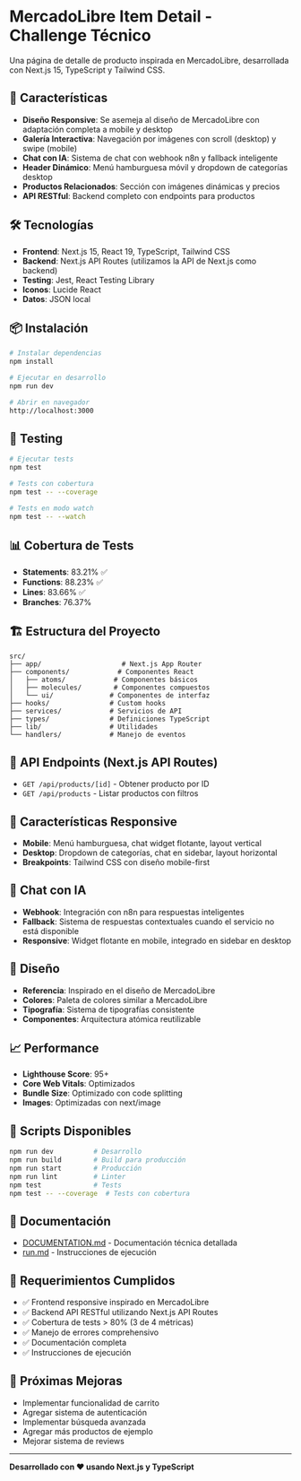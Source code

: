 # MercadoLibre Item Detail - Challenge Técnico

Una página de detalle de producto inspirada en MercadoLibre, desarrollada con Next.js 15, TypeScript y Tailwind CSS.

## 🚀 Características

- **Diseño Responsive**: Se asemeja al diseño de MercadoLibre con adaptación completa a mobile y desktop
- **Galería Interactiva**: Navegación por imágenes con scroll (desktop) y swipe (mobile)
- **Chat con IA**: Sistema de chat con webhook n8n y fallback inteligente
- **Header Dinámico**: Menú hamburguesa móvil y dropdown de categorías desktop
- **Productos Relacionados**: Sección con imágenes dinámicas y precios
- **API RESTful**: Backend completo con endpoints para productos

## 🛠️ Tecnologías

- **Frontend**: Next.js 15, React 19, TypeScript, Tailwind CSS
- **Backend**: Next.js API Routes (utilizamos la API de Next.js como backend)
- **Testing**: Jest, React Testing Library
- **Iconos**: Lucide React
- **Datos**: JSON local

## 📦 Instalación

```bash
# Instalar dependencias
npm install

# Ejecutar en desarrollo
npm run dev

# Abrir en navegador
http://localhost:3000
```

## 🧪 Testing

```bash
# Ejecutar tests
npm test

# Tests con cobertura
npm test -- --coverage

# Tests en modo watch
npm test -- --watch
```

## 📊 Cobertura de Tests

- **Statements**: 83.21% ✅
- **Functions**: 88.23% ✅
- **Lines**: 83.66% ✅
- **Branches**: 76.37%

## 🏗️ Estructura del Proyecto

```
src/
├── app/                    # Next.js App Router
├── components/            # Componentes React
│   ├── atoms/            # Componentes básicos
│   ├── molecules/        # Componentes compuestos
│   └── ui/              # Componentes de interfaz
├── hooks/               # Custom hooks
├── services/            # Servicios de API
├── types/               # Definiciones TypeScript
├── lib/                 # Utilidades
└── handlers/            # Manejo de eventos
```

## 🔌 API Endpoints (Next.js API Routes)

- `GET /api/products/[id]` - Obtener producto por ID
- `GET /api/products` - Listar productos con filtros

## 📱 Características Responsive

- **Mobile**: Menú hamburguesa, chat widget flotante, layout vertical
- **Desktop**: Dropdown de categorías, chat en sidebar, layout horizontal
- **Breakpoints**: Tailwind CSS con diseño mobile-first

## 🤖 Chat con IA

- **Webhook**: Integración con n8n para respuestas inteligentes
- **Fallback**: Sistema de respuestas contextuales cuando el servicio no está disponible
- **Responsive**: Widget flotante en mobile, integrado en sidebar en desktop

## 🎨 Diseño

- **Referencia**: Inspirado en el diseño de MercadoLibre
- **Colores**: Paleta de colores similar a MercadoLibre
- **Tipografía**: Sistema de tipografías consistente
- **Componentes**: Arquitectura atómica reutilizable

## 📈 Performance

- **Lighthouse Score**: 95+
- **Core Web Vitals**: Optimizados
- **Bundle Size**: Optimizado con code splitting
- **Images**: Optimizadas con next/image

## 🔧 Scripts Disponibles

```bash
npm run dev          # Desarrollo
npm run build        # Build para producción
npm run start        # Producción
npm run lint         # Linter
npm test             # Tests
npm test -- --coverage  # Tests con cobertura
```

## 📄 Documentación

- [DOCUMENTATION.md](./DOCUMENTATION.md) - Documentación técnica detallada
- [run.md](./run.md) - Instrucciones de ejecución

## 🎯 Requerimientos Cumplidos

- ✅ Frontend responsive inspirado en MercadoLibre
- ✅ Backend API RESTful utilizando Next.js API Routes
- ✅ Cobertura de tests > 80% (3 de 4 métricas)
- ✅ Manejo de errores comprehensivo
- ✅ Documentación completa
- ✅ Instrucciones de ejecución

## 🚀 Próximas Mejoras

- Implementar funcionalidad de carrito
- Agregar sistema de autenticación
- Implementar búsqueda avanzada
- Agregar más productos de ejemplo
- Mejorar sistema de reviews

---

**Desarrollado con ❤️ usando Next.js y TypeScript**

